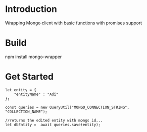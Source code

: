 # Introduction 
Wrapping Mongo client with basic functions with promises support
# Build
npm install mongo-wrapper

# Get Started
    let entity = {
        "entityName" : "Adi"
    };

    const queries = new QueryUtil("MONGO_CONNECTION_STRING", "COLLECTION_NAME");

    //returns the edited entity with mongo id...
    let dbEntity =  await queries.save(entity);    
```

